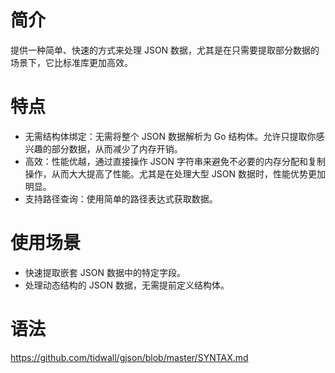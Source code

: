 # 简介
提供一种简单、快速的方式来处理 JSON 数据，尤其是在只需要提取部分数据的场景下，它比标准库更加高效。

# 特点
* 无需结构体绑定：无需将整个 JSON 数据解析为 Go 结构体。允许只提取你感兴趣的部分数据，从而减少了内存开销。
* 高效：性能优越，通过直接操作 JSON 字符串来避免不必要的内存分配和复制操作，从而大大提高了性能。尤其是在处理大型 JSON 数据时，性能优势更加明显。
* 支持路径查询：使用简单的路径表达式获取数据。

# 使用场景
* 快速提取嵌套 JSON 数据中的特定字段。
* 处理动态结构的 JSON 数据，无需提前定义结构体。

# 语法
https://github.com/tidwall/gjson/blob/master/SYNTAX.md

